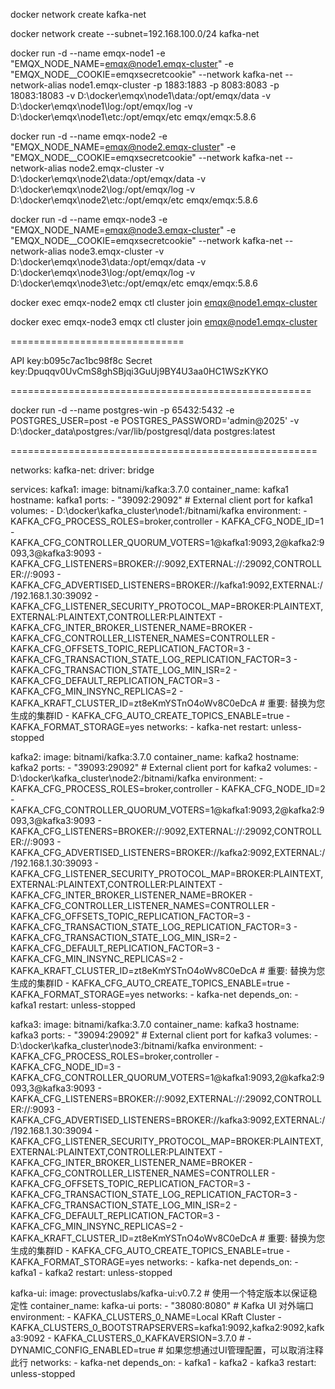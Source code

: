 
docker network create kafka-net

docker network create --subnet=192.168.100.0/24 kafka-net

docker run -d --name emqx-node1 -e "EMQX_NODE_NAME=emqx@node1.emqx-cluster" -e "EMQX_NODE__COOKIE=emqxsecretcookie" --network kafka-net --network-alias node1.emqx-cluster -p 1883:1883 -p 8083:8083 -p 18083:18083 -v D:\docker\emqx\node1\data:/opt/emqx/data -v D:\docker\emqx\node1\log:/opt/emqx/log -v D:\docker\emqx\node1\etc:/opt/emqx/etc emqx/emqx:5.8.6

docker run -d --name emqx-node2 -e "EMQX_NODE_NAME=emqx@node2.emqx-cluster" -e "EMQX_NODE__COOKIE=emqxsecretcookie" --network kafka-net --network-alias node2.emqx-cluster -v D:\docker\emqx\node2\data:/opt/emqx/data -v D:\docker\emqx\node2\log:/opt/emqx/log -v D:\docker\emqx\node2\etc:/opt/emqx/etc emqx/emqx:5.8.6

docker run -d --name emqx-node3 -e "EMQX_NODE_NAME=emqx@node3.emqx-cluster" -e "EMQX_NODE__COOKIE=emqxsecretcookie" --network kafka-net --network-alias node3.emqx-cluster -v D:\docker\emqx\node3\data:/opt/emqx/data -v D:\docker\emqx\node3\log:/opt/emqx/log -v D:\docker\emqx\node3\etc:/opt/emqx/etc emqx/emqx:5.8.6



docker exec emqx-node2  emqx ctl cluster join emqx@node1.emqx-cluster

docker exec emqx-node3  emqx ctl cluster join emqx@node1.emqx-cluster

==============================

API key:b095c7ac1bc98f8c
Secret key:Dpuqqv0UvCmS8ghSBjqi3GuUj9BY4U3aa0HC1WSzKYKO


====================================================

docker run -d --name postgres-win  -p 65432:5432  -e POSTGRES_USER=post  -e POSTGRES_PASSWORD='admin@2025' -v D:\docker_data\postgres:/var/lib/postgresql/data  postgres:latest

=====================================================

networks:
  kafka-net:
    driver: bridge

services:
  kafka1:
    image: bitnami/kafka:3.7.0
    container_name: kafka1
    hostname: kafka1
    ports:
      - "39092:29092"  # External client port for kafka1
    volumes:
      - D:\docker\kafka_cluster\node1:/bitnami/kafka
    environment:
      - KAFKA_CFG_PROCESS_ROLES=broker,controller
      - KAFKA_CFG_NODE_ID=1
      - KAFKA_CFG_CONTROLLER_QUORUM_VOTERS=1@kafka1:9093,2@kafka2:9093,3@kafka3:9093
      - KAFKA_CFG_LISTENERS=BROKER://:9092,EXTERNAL://:29092,CONTROLLER://:9093
      - KAFKA_CFG_ADVERTISED_LISTENERS=BROKER://kafka1:9092,EXTERNAL://192.168.1.30:39092
      - KAFKA_CFG_LISTENER_SECURITY_PROTOCOL_MAP=BROKER:PLAINTEXT,EXTERNAL:PLAINTEXT,CONTROLLER:PLAINTEXT
      - KAFKA_CFG_INTER_BROKER_LISTENER_NAME=BROKER
      - KAFKA_CFG_CONTROLLER_LISTENER_NAMES=CONTROLLER
      - KAFKA_CFG_OFFSETS_TOPIC_REPLICATION_FACTOR=3
      - KAFKA_CFG_TRANSACTION_STATE_LOG_REPLICATION_FACTOR=3
      - KAFKA_CFG_TRANSACTION_STATE_LOG_MIN_ISR=2
      - KAFKA_CFG_DEFAULT_REPLICATION_FACTOR=3
      - KAFKA_CFG_MIN_INSYNC_REPLICAS=2
      - KAFKA_KRAFT_CLUSTER_ID=zt8eKmYSTnO4oWv8C0eDcA # 重要: 替换为您生成的集群ID
      - KAFKA_CFG_AUTO_CREATE_TOPICS_ENABLE=true
      - KAFKA_FORMAT_STORAGE=yes
    networks:
      - kafka-net
    restart: unless-stopped

  kafka2:
    image: bitnami/kafka:3.7.0
    container_name: kafka2
    hostname: kafka2
    ports:
      - "39093:29092" # External client port for kafka2
    volumes:
      - D:\docker\kafka_cluster\node2:/bitnami/kafka
    environment:
      - KAFKA_CFG_PROCESS_ROLES=broker,controller
      - KAFKA_CFG_NODE_ID=2
      - KAFKA_CFG_CONTROLLER_QUORUM_VOTERS=1@kafka1:9093,2@kafka2:9093,3@kafka3:9093
      - KAFKA_CFG_LISTENERS=BROKER://:9092,EXTERNAL://:29092,CONTROLLER://:9093
      - KAFKA_CFG_ADVERTISED_LISTENERS=BROKER://kafka2:9092,EXTERNAL://192.168.1.30:39093
      - KAFKA_CFG_LISTENER_SECURITY_PROTOCOL_MAP=BROKER:PLAINTEXT,EXTERNAL:PLAINTEXT,CONTROLLER:PLAINTEXT
      - KAFKA_CFG_INTER_BROKER_LISTENER_NAME=BROKER
      - KAFKA_CFG_CONTROLLER_LISTENER_NAMES=CONTROLLER
      - KAFKA_CFG_OFFSETS_TOPIC_REPLICATION_FACTOR=3
      - KAFKA_CFG_TRANSACTION_STATE_LOG_REPLICATION_FACTOR=3
      - KAFKA_CFG_TRANSACTION_STATE_LOG_MIN_ISR=2
      - KAFKA_CFG_DEFAULT_REPLICATION_FACTOR=3
      - KAFKA_CFG_MIN_INSYNC_REPLICAS=2
      - KAFKA_KRAFT_CLUSTER_ID=zt8eKmYSTnO4oWv8C0eDcA # 重要: 替换为您生成的集群ID
      - KAFKA_CFG_AUTO_CREATE_TOPICS_ENABLE=true
      - KAFKA_FORMAT_STORAGE=yes
    networks:
      - kafka-net
    depends_on:
      - kafka1
    restart: unless-stopped

  kafka3:
    image: bitnami/kafka:3.7.0
    container_name: kafka3
    hostname: kafka3
    ports:
      - "39094:29092" # External client port for kafka3
    volumes:
      - D:\docker\kafka_cluster\node3:/bitnami/kafka
    environment:
      - KAFKA_CFG_PROCESS_ROLES=broker,controller
      - KAFKA_CFG_NODE_ID=3
      - KAFKA_CFG_CONTROLLER_QUORUM_VOTERS=1@kafka1:9093,2@kafka2:9093,3@kafka3:9093
      - KAFKA_CFG_LISTENERS=BROKER://:9092,EXTERNAL://:29092,CONTROLLER://:9093
      - KAFKA_CFG_ADVERTISED_LISTENERS=BROKER://kafka3:9092,EXTERNAL://192.168.1.30:39094
      - KAFKA_CFG_LISTENER_SECURITY_PROTOCOL_MAP=BROKER:PLAINTEXT,EXTERNAL:PLAINTEXT,CONTROLLER:PLAINTEXT
      - KAFKA_CFG_INTER_BROKER_LISTENER_NAME=BROKER
      - KAFKA_CFG_CONTROLLER_LISTENER_NAMES=CONTROLLER
      - KAFKA_CFG_OFFSETS_TOPIC_REPLICATION_FACTOR=3
      - KAFKA_CFG_TRANSACTION_STATE_LOG_REPLICATION_FACTOR=3
      - KAFKA_CFG_TRANSACTION_STATE_LOG_MIN_ISR=2
      - KAFKA_CFG_DEFAULT_REPLICATION_FACTOR=3
      - KAFKA_CFG_MIN_INSYNC_REPLICAS=2
      - KAFKA_KRAFT_CLUSTER_ID=zt8eKmYSTnO4oWv8C0eDcA # 重要: 替换为您生成的集群ID
      - KAFKA_CFG_AUTO_CREATE_TOPICS_ENABLE=true
      - KAFKA_FORMAT_STORAGE=yes
    networks:
      - kafka-net
    depends_on:
      - kafka1
      - kafka2
    restart: unless-stopped

  kafka-ui:
    image: provectuslabs/kafka-ui:v0.7.2 # 使用一个特定版本以保证稳定性
    container_name: kafka-ui
    ports:
      - "38080:8080" # Kafka UI 对外端口
    environment:
      - KAFKA_CLUSTERS_0_NAME=Local KRaft Cluster
      - KAFKA_CLUSTERS_0_BOOTSTRAPSERVERS=kafka1:9092,kafka2:9092,kafka3:9092
      - KAFKA_CLUSTERS_0_KAFKAVERSION=3.7.0
      # - DYNAMIC_CONFIG_ENABLED=true # 如果您想通过UI管理配置，可以取消注释此行
    networks:
      - kafka-net
    depends_on:
      - kafka1
      - kafka2
      - kafka3
    restart: unless-stopped
